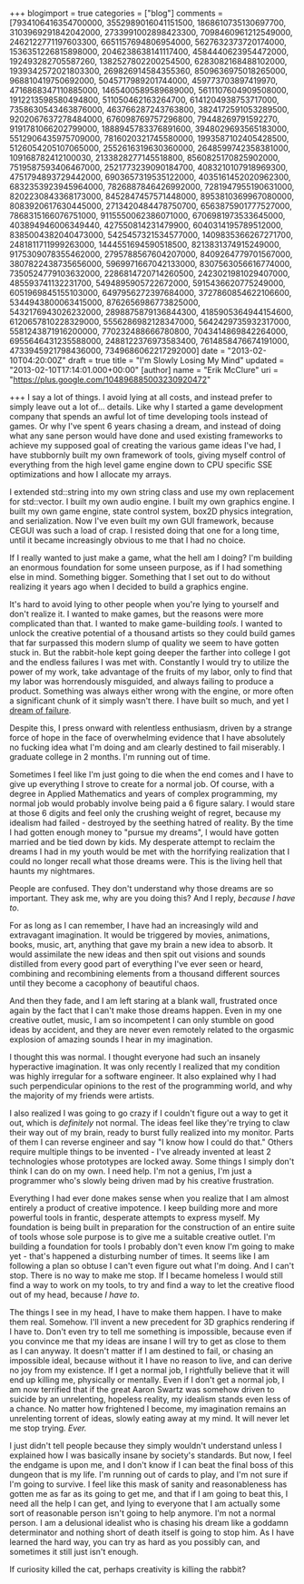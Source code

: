 +++
blogimport = true
categories = ["blog"]
comments = [7934106416354700000, 3552989016041151500, 1868610735130697700, 3103969291842042000, 2733991002898423300, 7098460961212549000, 2462122771197603300, 6651157694806954000, 5627632373720174000, 1536351226815898000, 2046238638141117400, 4584440623954472000, 192493282705587260, 1382527802200254500, 6283082168488102000, 1939342572021803300, 269826914584355360, 8509636975018265000, 968810419750692000, 5045717989201744000, 459773703897419970, 4716868347110885000, 1465400589589689000, 5611107604909508000, 1912213598580494800, 511050462163264700, 6141204938753717000, 7358630543463876000, 463766287243763800, 3824172591053289500, 9202067637278484000, 676098769757296800, 79448269791592270, 9191781066202799000, 1888945783376891600, 3948029693565183000, 5512906435975709000, 7816020321745580000, 1993587102405428500, 5126054205107065000, 2552616319630360000, 2648599742358381000, 109168782412100030, 2133828277145518800, 8560825170825902000, 7519587593406467000, 2521773239090184700, 4083210107918969300, 4751794893729442000, 6903657319535122000, 4035161452020962300, 6832353923945964000, 7826887846426992000, 7281947955190631000, 8202230843368173000, 8452847457571448000, 8953810369967080000, 8083920617630445000, 2713420484478750700, 6563875901777527000, 7868315166076751000, 9115550062386071000, 6706981973533645000, 403894946006349440, 427550814231479900, 6040314195789512000, 8385004382040473000, 5425457321534577000, 1409835366267271700, 2481811711999263000, 1444551694590518500, 8213831374915249000, 9175309078355462000, 2795788567604207000, 8409264779701567000, 3807822438735656000, 5969971667042133000, 8307563056616774000, 7350524779103632000, 2286814720714260500, 2423021981029407000, 485593741132231700, 5494895905722672000, 5915436620775249000, 6051969845155103000, 6497956272397684000, 3727860854622106600, 5344943800063415000, 8762656986773825000, 5432176943026232000, 2898875879136844300, 4185905364944154600, 6120657810228329000, 5556286982128347000, 5642429735932317000, 5581243871916200000, 770232488666780800, 7043414869842264000, 6955646431235588000, 2488122376973583400, 7614858476674191000, 4733945921798436000, 7349686062217292000]
date = "2013-02-10T04:20:00Z"
draft = true
title = "I'm Slowly Losing My Mind"
updated = "2013-02-10T17:14:01.000+00:00"
[author]
name = "Erik McClure"
uri = "https://plus.google.com/104896885003230920472"

+++
I say a lot of things. I avoid lying at all costs, and instead prefer to simply leave out a lot of... details. Like why I started a game development company that spends an awful lot of time developing tools instead of games. Or why I've spent 6 years chasing a dream, and instead of doing what any sane person would have done and used existing frameworks to achieve my supposed goal of creating the various game ideas I've had, I have stubbornly built my own framework of tools, giving myself control of everything from the high level game engine down to CPU specific SSE optimizations and how I allocate my arrays. 

I extended std::string into my own string class and use my own replacement for std::vector. I built my own audio engine. I built my own graphics engine. I built my own game engine, state control system, box2D physics integration, and serialization. Now I've even built my own GUI framework, because CEGUI was such a load of crap. I resisted doing that one for a long time, until it became increasingly obvious to me that I had no choice. 

If I really wanted to just make a game, what the hell am I doing? I'm building an enormous foundation for some unseen purpose, as if I had something else in mind. Something bigger. Something that I set out to do without realizing it years ago when I decided to build a graphics engine.

It's hard to avoid lying to other people when you're lying to yourself and don't realize it. I wanted to make games, but the reasons were more complicated than that. I wanted to make game-building *tools*. I wanted to unlock the creative potential of a thousand artists so they could build games that far surpassed this modern slump of quality we seem to have gotten stuck in. But the rabbit-hole kept going deeper the farther into college I got and the endless failures I was met with. Constantly I would try to utilize the power of my work, take advantage of the fruits of my labor, only to find that my labor was horrendously misguided, and always failing to produce a product. Something was always either wrong with the engine, or more often a significant chunk of it simply wasn't there. I have built so much, and yet I [dream of failure](http://blackhole12.blogspot.com/2012/12/dreams-of-failure.html).

Despite this, I press onward with relentless enthusiasm, driven by a strange force of hope in the face of overwhelming evidence that I have absolutely no fucking idea what I'm doing and am clearly destined to fail miserably. I graduate college in 2 months. I'm running out of time.

Sometimes I feel like I'm just going to die when the end comes and I have to give up everything I strove to create for a normal job. Of course, with a degree in Applied Mathematics and years of complex programming, my normal job would probably involve being paid a 6 figure salary. I would stare at those 6 digits and feel only the crushing weight of regret, because my idealism had failed - destroyed by the seething hatred of reality. By the time I had gotten enough money to "pursue my dreams", I would have gotten married and be tied down by kids. My desperate attempt to reclaim the dreams I had in my youth would be met with the horrifying realization that I could no longer recall what those dreams were. This is the living hell that haunts my nightmares.

People are confused. They don't understand why those dreams are so important. They ask me, why are you doing this? And I reply, *because I have to*.

For as long as I can remember, I have had an increasingly wild and extravagant imagination. It would be triggered by movies, animations, books, music, art, anything that gave my brain a new idea to absorb. It would assimilate the new ideas and then spit out visions and sounds distilled from every good part of everything I've ever seen or heard, combining and recombining elements from a thousand different sources until they become a cacophony of beautiful chaos.

And then they fade, and I am left staring at a blank wall, frustrated once again by the fact that I can't make those dreams happen. Even in my one creative outlet, music, I am so incompetent I can only stumble on good ideas by accident, and they are never even remotely related to the orgasmic explosion of amazing sounds I hear in my imagination.

I thought this was normal. I thought everyone had such an insanely hyperactive imagination. It was only recently I realized that my condition was highly irregular for a software engineer. It also explained why I had such perpendicular opinions to the rest of the programming world, and why the majority of my friends were artists.

I also realized I was going to go crazy if I couldn't figure out a way to get it out, which is *definitely* not normal. The ideas feel like they're trying to claw their way out of my brain, ready to burst fully realized into my monitor. Parts of them I can reverse engineer and say "I know how I could do that." Others require multiple things to be invented - I've already invented at least 2 technologies whose prototypes are locked away. Some things I simply don't think I can do on my own. I need help. I'm not a genius, I'm just a programmer who's slowly being driven mad by his creative frustration.

Everything I had ever done makes sense when you realize that I am almost entirely a product of creative impotence. I keep building more and more powerful tools in frantic, desperate attempts to express myself. My foundation is being built in preparation for the construction of an entire suite of tools whose sole purpose is to give me a suitable creative outlet. I'm building a foundation for tools I probably don't even know I'm going to make yet - that's happened a disturbing number of times. It seems like I am following a plan so obtuse I can't even figure out what I'm doing. And I can't stop. There is no way to make me stop. If I became homeless I would still find a way to work on my tools, to try and find a way to let the creative flood out of my head, because *I have to*.

The things I see in my head, I have to make them happen. I have to make them real. Somehow. I'll invent a new precedent for 3D graphics rendering if I have to. Don't even try to tell me something is impossible, because even if you convince me that my ideas are insane I will try to get as close to them as I can anyway. It doesn't matter if I am destined to fail, or chasing an impossible ideal, because without it I have no reason to live, and can derive no joy from my existence. If I get a normal job, I rightfully believe that it will end up killing me, physically or mentally. Even if I don't get a normal job, I am now terrified that if the great Aaron Swartz was somehow driven to suicide by an unrelenting, hopeless reality, my idealism stands even less of a chance. No matter how frightened I become, my imagination remains an unrelenting torrent of ideas, slowly eating away at my mind. It will never let me stop trying. *Ever.* 

I just didn't tell people because they simply wouldn't understand unless I explained how I was basically insane by society's standards. But now, I feel the endgame is upon me, and I don't know if I can beat the final boss of this dungeon that is my life. I'm running out of cards to play, and I'm not sure if I'm going to survive. I feel like this mask of sanity and reasonableness has gotten me as far as its going to get me, and that if I am going to beat this, I need all the help I can get, and lying to everyone that I am actually some sort of reasonable person isn't going to help anymore. I'm not a normal person. I am a delusional idealist who is chasing his dream like a goddamn determinator and nothing short of death itself is going to stop him. As I have learned the hard way, you can try as hard as you possibly can, and sometimes it still just isn't enough.

If curiosity killed the cat, perhaps creativity is killing the rabbit?